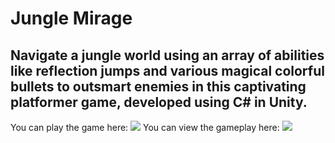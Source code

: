 # Jungle Mirage
## Navigate a jungle world using an array of abilities like reflection jumps and various magical colorful bullets to outsmart enemies in this captivating platformer game, developed using C# in Unity.
You can play the game here: <a href="https://cl-vv-h.github.io/JungleMirageGold/" target="_blank"> <img src="https://img.shields.io/badge/Unity-100000?style=for-the-badge&logo=unity&logoColor=white"></a>
You can view the gameplay here: <a href="https://www.youtube.com/watch?v=8vChhqHUNdc" target="_blank"> <img src="https://img.shields.io/badge/YouTube-FF0000?style=for-the-badge&logo=youtube&logoColor=white"></a>
